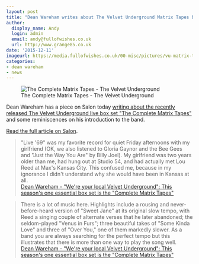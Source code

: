```yaml
---
layout: post
title: "Dean Wareham writes about The Velvet Underground Matrix Tapes box set for Salon"
author:
  display_name: Andy
  login: admin
  email: andy@fullofwishes.co.uk
  url: http://www.grange85.co.uk
date: '2015-12-11'
imageurl: https://media.fullofwishes.co.uk/00-misc/pictures/vu-matrix-tapes.jpg
categories:
- dean wareham
- news
---
```

<figure class="caption aligncenter"><img src="https://media.fullofwishes.co.uk/00-misc/pictures/vu-matrix-tapes.jpg" alt="The Complete Matrix Tapes - The Velvet Underground" /><figcaption class="caption-text">The Complete Matrix Tapes - The Velvet Underground</figcaption></figure>
<p class="lead">Dean Wareham has a piece on Salon today <a href="http://www.salon.com/2015/12/12/were_your_local_velvet_underground_this_seasons_one_essential_box_set_is_the_complete_matrix_tapes/">writing about the recently released The Velvet Underground live box set "The Complete Matrix Tapes"</a> and some reminiscences on his introduction to the band.</p>

<p><a href="http://www.salon.com/2015/12/12/were_your_local_velvet_underground_this_seasons_one_essential_box_set_is_the_complete_matrix_tapes/">Read the full article on Salon</a>.</p>

<blockquote>"Live '69" was my favorite record for quiet Friday afternoons with my girlfriend (OK, we also listened to Gloria Gaynor and the Bee Gees and "Just the Way You Are" by Billy Joel). My girlfriend was two years older than me, had hung out at Studio 54, and had actually met Lou Reed at Max's Kansas City. This confused me, because in my ignorance I didn't understand why she would have been in Kansas at all.
  <footer><a href="http://www.salon.com/2015/12/12/were_your_local_velvet_underground_this_seasons_one_essential_box_set_is_the_complete_matrix_tapes/">Dean Wareham - "We're your local Velvet Underground": This season's one essential box set is the "Complete Matrix Tapes"</a></footer>
</blockquote>

<blockquote>There is a lot of music here. Highlights include a rousing and never-before-heard version of "Sweet Jane" at its original slow tempo, with Reed a singing couple of alternate verses that he later abandoned; the seldom-played "Venus in Furs"; three beautiful takes of "Some Kinda Love" and three of "Over You," one of them markedly slower. As a band you are always searching for the perfect tempo but this illustrates that there is more than one way to play the song well.<footer><a href="http://www.salon.com/2015/12/12/were_your_local_velvet_underground_this_seasons_one_essential_box_set_is_the_complete_matrix_tapes/">Dean Wareham - "We're your local Velvet Underground": This season's one essential box set is the "Complete Matrix Tapes"</a></footer>
</blockquote>
